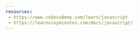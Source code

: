 ```yaml
---
resources:
 - https://www.codecademy.com/learn/javascript
 - https://learnxinyminutes.com/docs/javascript/
---
```

